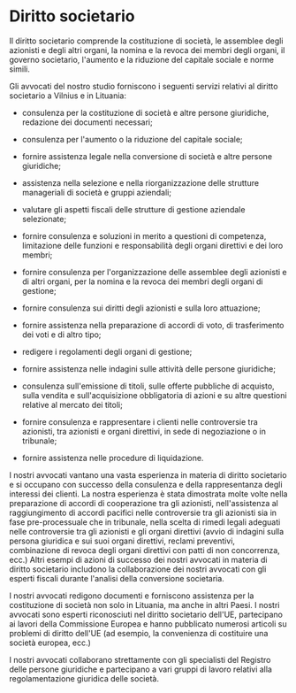 # Diritto societario

Il diritto societario comprende la costituzione di società, le assemblee degli azionisti e degli altri organi, la nomina e la revoca dei membri degli organi, il governo societario, l'aumento e la riduzione del capitale sociale e norme simili.

Gli avvocati del nostro studio forniscono i seguenti servizi relativi al diritto societario a Vilnius e in Lituania:

- consulenza per la costituzione di società e altre persone giuridiche, redazione dei documenti necessari;

- consulenza per l'aumento o la riduzione del capitale sociale;

- fornire assistenza legale nella conversione di società e altre persone giuridiche;

- assistenza nella selezione e nella riorganizzazione delle strutture manageriali di società e gruppi aziendali;

- valutare gli aspetti fiscali delle strutture di gestione aziendale selezionate;

- fornire consulenza e soluzioni in merito a questioni di competenza, limitazione delle funzioni e responsabilità degli organi direttivi e dei loro membri;

- fornire consulenza per l'organizzazione delle assemblee degli azionisti e di altri organi, per la nomina e la revoca dei membri degli organi di gestione;

- fornire consulenza sui diritti degli azionisti e sulla loro attuazione;

- fornire assistenza nella preparazione di accordi di voto, di trasferimento dei voti e di altro tipo;

- redigere i regolamenti degli organi di gestione;

- fornire assistenza nelle indagini sulle attività delle persone giuridiche;

- consulenza sull'emissione di titoli, sulle offerte pubbliche di acquisto, sulla vendita e sull'acquisizione obbligatoria di azioni e su altre questioni relative al mercato dei titoli;

- fornire consulenza e rappresentare i clienti nelle controversie tra azionisti, tra azionisti e organi direttivi, in sede di negoziazione o in tribunale;

- fornire assistenza nelle procedure di liquidazione.

I nostri avvocati vantano una vasta esperienza in materia di diritto societario e si occupano con successo della consulenza e della rappresentanza degli interessi dei clienti. La nostra esperienza è stata dimostrata molte volte nella preparazione di accordi di cooperazione tra gli azionisti, nell'assistenza al raggiungimento di accordi pacifici nelle controversie tra gli azionisti sia in fase pre-processuale che in tribunale, nella scelta di rimedi legali adeguati nelle controversie tra gli azionisti e gli organi direttivi (avvio di indagini sulla persona giuridica e sui suoi organi direttivi, reclami preventivi, combinazione di revoca degli organi direttivi con patti di non concorrenza, ecc.) Altri esempi di azioni di successo dei nostri avvocati in materia di diritto societario includono la collaborazione dei nostri avvocati con gli esperti fiscali durante l'analisi della conversione societaria.

I nostri avvocati redigono documenti e forniscono assistenza per la costituzione di società non solo in Lituania, ma anche in altri Paesi. I nostri avvocati sono esperti riconosciuti nel diritto societario dell'UE, partecipano ai lavori della Commissione Europea e hanno pubblicato numerosi articoli su problemi di diritto dell'UE (ad esempio, la convenienza di costituire una società europea, ecc.)

I nostri avvocati collaborano strettamente con gli specialisti del Registro delle persone giuridiche e partecipano a vari gruppi di lavoro relativi alla regolamentazione giuridica delle società.

